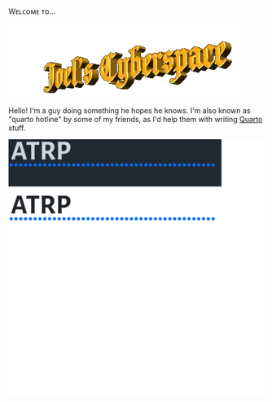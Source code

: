 Wᴇʟᴄᴏᴍᴇ ᴛᴏ...

![Cyberspace - space - sᴘᴀᴄᴇ - ˢᵖᵃᶜᵉ](cyberspace.gif)

Hello! I'm a guy doing something he hopes he knows. I'm also known as "quarto hotline" by some of my friends, as I'd help them with writing [Quarto](https://quarto.org/) stuff.

<picture>
  <source media="(prefers-color-scheme: dark)" srcset="./header_dark.svg">
  <img alt="Text changing depending on mode. Light: 'So light!' Dark: 'So dark!'" src="./header_light.svg">
</picture>
